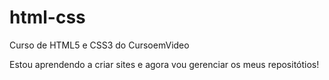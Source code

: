 # html-css
 Curso de HTML5 e CSS3 do CursoemVideo

Estou aprendendo a criar sites e agora vou gerenciar os meus repositótios!